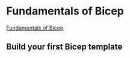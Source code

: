 # Fundamentals of Bicep

[Fundamentals of Bicep](https://docs.microsoft.com/learn/paths/fundamentals-bicep/) 

## Build your first Bicep template

